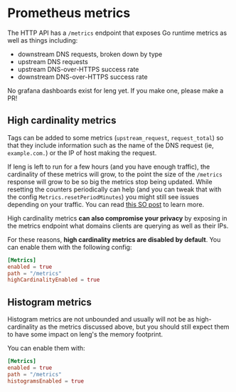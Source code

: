 # Prometheus metrics

The HTTP API has a `/metrics` endpoint that exposes Go runtime metrics as well as things including:

- downstream DNS requests, broken down by type
- upstream DNS requests
- upstream DNS-over-HTTPS success rate
- downstream DNS-over-HTTPS success rate

No grafana dashboards exist for leng yet. If you make one, please make a PR!

## High cardinality metrics

Tags can be added to some metrics (`upstream_request`, `request_total`) so that
they include information such as the name of the DNS request (ie, `example.com.`)
or the IP of host making the request.

If leng is left to run for a few hours (and you have enough traffic),
the cardinality of these metrics will grow, to the point
the
size of the `/metrics`
response will grow to be so big the metrics stop being updated.
While resetting the counters periodically can help
(and you can tweak that with the config `Metrics.resetPeriodMinutes`)
you might still see issues depending on your traffic.
You can
read [this SO post](https://stackoverflow.com/questions/46373442/how-dangerous-are-high-cardinality-labels-in-prometheus)
to learn more.

High cardinality metrics **can also compromise your privacy** by exposing in the metrics endpoint
what domains clients are querying as well as their IPs.

For these reasons, **high cardinality metrics are disabled by default**. You can enable them
with the following config:

```toml
[Metrics]
enabled = true
path = "/metrics"
highCardinalityEnabled = true
```

## Histogram metrics

Histogram metrics are not unbounded and usually will not be as high-cardinality as the metrics discussed above,
but you should still expect them to have some impact on leng's the memory footprint.

You can enable them with:

```toml
[Metrics]
enabled = true
path = "/metrics"
histogramsEnabled = true
```
